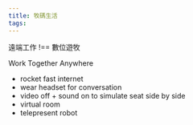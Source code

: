 ```yaml
---
title: 牧碼生活
tags:
---
```


遠端工作 !== 數位遊牧

Work Together Anywhere
- rocket fast internet
- wear headset for conversation
- video off + sound on to simulate seat side by side
- virtual room
- telepresent robot
